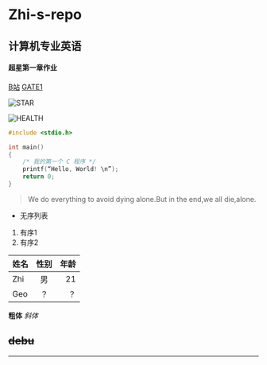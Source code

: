 # Zhi-s-repo

## 计算机专业英语
#### 超星第一章作业
[B站](https://space.bilibili.com/22101921)
[GATE1](./GATE1.md)

![STAR](D:\Documents\Github\Zhi-s-repo\STAR.jpg"STAR")

![HEALTH](https://gimg2.baidu.com/image_search/src=http%3A%2F%2F5b0988e595225.cdn.sohucs.com%2Fq_70%2Cc_zoom%2Cw_640%2Fimages%2F20180419%2F649a161bc4eb4920b5eb8c3aca7b4ead.jpeg&refer=http%3A%2F%2F5b0988e595225.cdn.sohucs.com&app=2002&size=f9999,10000&q=a80&n=0&g=0n&fmt=jpeg?sec=1622125070&t=608d69acd4ffdb57a5436991ee3ff1c9"HEALTH")

```c
#include <stdio.h>

int main()
{
    /* 我的第一个 C 程序 */
    printf(“Hello, World! \n”);
    return 0;
}
```
>We do everything to avoid dying alone.But in the end,we all die,alone.

- 无序列表
1. 有序1
2. 有序2

姓名|性别|年龄
---|:--:|---:
Zhi|男|21
Geo|？|？
**粗体**
*斜体*

~~debu~~
-----
*****